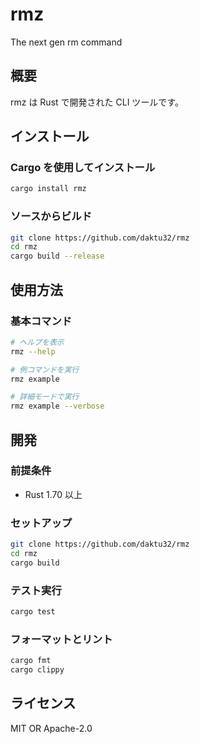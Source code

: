 # rmz

The next gen rm command

## 概要

rmz は Rust で開発された CLI ツールです。

## インストール

### Cargo を使用してインストール

```bash
cargo install rmz
```

### ソースからビルド

```bash
git clone https://github.com/daktu32/rmz
cd rmz
cargo build --release
```

## 使用方法

### 基本コマンド

```bash
# ヘルプを表示
rmz --help

# 例コマンドを実行
rmz example

# 詳細モードで実行
rmz example --verbose
```

## 開発

### 前提条件

- Rust 1.70 以上

### セットアップ

```bash
git clone https://github.com/daktu32/rmz
cd rmz
cargo build
```

### テスト実行

```bash
cargo test
```

### フォーマットとリント

```bash
cargo fmt
cargo clippy
```

## ライセンス

MIT OR Apache-2.0